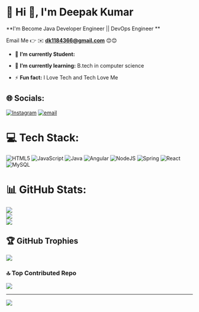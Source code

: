 # 💫 Hi 👋, I'm Deepak Kumar
**I'm Become Java Developer Engineer || DevOps Engineer **

Email Me 👉 ✉️ **dk1184366@gmail.com** 😊😊

- 🔭 **I’m currently Student:**
- 🌱 **I’m currently learning:** B.tech in computer science 

- ⚡ **Fun fact:** I Love Tech and Tech Love Me

## 🌐 Socials:
[![Instagram](https://img.shields.io/badge/Instagram-%23E4405F.svg?logo=Instagram&logoColor=white)](https://instagram.com/hindu_deepak_rajput8171) [![email](https://img.shields.io/badge/Email-D14836?logo=gmail&logoColor=white)](mailto:dk1184366@gmail.com) 

# 💻 Tech Stack:
![HTML5](https://img.shields.io/badge/html5-%23E34F26.svg?style=for-the-badge&logo=html5&logoColor=white) ![JavaScript](https://img.shields.io/badge/javascript-%23323330.svg?style=for-the-badge&logo=javascript&logoColor=%23F7DF1E) ![Java](https://img.shields.io/badge/java-%23ED8B00.svg?style=for-the-badge&logo=openjdk&logoColor=white) ![Angular](https://img.shields.io/badge/angular-%23DD0031.svg?style=for-the-badge&logo=angular&logoColor=white) ![NodeJS](https://img.shields.io/badge/node.js-6DA55F?style=for-the-badge&logo=node.js&logoColor=white) ![Spring](https://img.shields.io/badge/spring-%236DB33F.svg?style=for-the-badge&logo=spring&logoColor=white) ![React](https://img.shields.io/badge/react-%2320232a.svg?style=for-the-badge&logo=react&logoColor=%2361DAFB) ![MySQL](https://img.shields.io/badge/mysql-4479A1.svg?style=for-the-badge&logo=mysql&logoColor=white)
# 📊 GitHub Stats:
![](https://github-readme-stats.vercel.app/api?username=deepakgla8171&theme=dark&hide_border=false&include_all_commits=false&count_private=false)<br/>
![](https://nirzak-streak-stats.vercel.app/?user=deepakgla8171&theme=dark&hide_border=false)<br/>
![](https://github-readme-stats.vercel.app/api/top-langs/?username=deepakgla8171&theme=dark&hide_border=false&include_all_commits=false&count_private=false&layout=compact)

## 🏆 GitHub Trophies
![](https://github-profile-trophy.vercel.app/?username=deepakgla8171&theme=radical&no-frame=false&no-bg=true&margin-w=4)

### 🔝 Top Contributed Repo
![](https://github-contributor-stats.vercel.app/api?username=deepakgla8171&limit=5&theme=dark&combine_all_yearly_contributions=true)

---
[![](https://visitcount.itsvg.in/api?id=deepakgla8171&icon=0&color=0)](https://visitcount.itsvg.in)

<!-- Proudly created with GPRM ( https://gprm.itsvg.in ) -->
